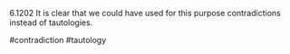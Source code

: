 6.1202 It is clear that we could have used for this purpose contradictions instead of tautologies.

#contradiction #tautology 